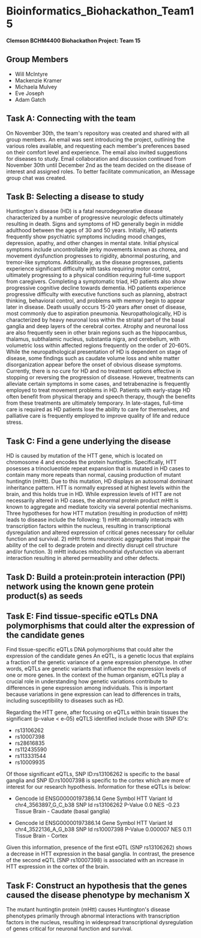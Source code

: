 # Bioinformatics_Biohackathon_Team15
**Clemson BCHM4400 Biohackathon Project: Team 15**

## Group Members
- Will McIntyre
- Mackenzie Kramer
- Michaela Mulvey
- Eve Joseph
- Adam Gatch

## Task A: Connecting with the team
On November 30th, the team's repository was created and shared with all group members. An email was sent introducing the project, outlining the various roles available, and requesting each member's preferences based on their comfort level and experience. The email also invited suggestions for diseases to study. Email collaboration and discussion continued from November 30th until December 2nd as the team decided on the disease of interest and assigned roles. To better facilitate communication, an iMessage group chat was created.

## Task B: Selecting a disease to study
Huntington's disease (HD) is a fatal neurodegenerative disease characterized by a number of progressive neurologic defects ultimately resulting in death. Signs and symptoms of HD generally begin in middle adulthood between the ages of 30 and 50 years. Initially, HD patients frequently show psychiatric symptoms including mood changes, depression, apathy, and other changes in mental state. Initial physical symptoms include uncontrollable jerky movements known as chorea, and movement dysfunction progresses to rigidity, abnormal posturing, and tremor-like symptoms. Additionally, as the disease progresses, patients experience significant difficulty with tasks requiring motor control, ultimately progressing to a physical condition requiring full-time support from caregivers. Completing a symptomatic triad, HD patients also show progressive cognitive decline towards dementia. HD patients experience progressive difficulty with executive functions such as planning, abstract thinking, behavioral control, and problems with memory begin to appear later in disease. Death usually occurs 15-20 years after onset of disease, most commonly due to aspiration pneumonia. Neuropathologically, HD is characterized by heavy neuronal loss within the striatal part of the basal ganglia and deep layers of the cerebral cortex. Atrophy and neuronal loss are also frequently seen in other brain regions such as the hippocambus, thalamus, subthalamic nucleus, substantia nigra, and cerebellum, with volumetric loss within affected regions frequently on the order of 20-60%. While the neuropathological presentation of HD is dependent on stage of disease, some findings such as caudate volume loss and white matter disorganization appear before the onset of obvious disease symptoms. Currently, there is no cure for HD and no treatment options effective in stopping or reversing the progression of dissease. However, treatments can alleviate certain symptoms in some cases, and tetrabenazine is frequently employed to treat movement problems in HD. Patients with early-stage HD often benefit from physical therapy and speech therapy, though the benefits from these treatments are ultimately temporary. In late-stages, full-time care is required as HD patients lose the ability to care for themselves, and palliative care is frequently employed to improve quality of life and reduce stress. 

## Task C: Find a gene underlying the disease
HD is caused by mutation of the HTT gene, which is located on chromosome 4 and encodes the protein huntingtin. Specifically, HTT posesses a trinoclueotide repeat expansion that is mutated in HD cases to contain many more repeats than normal, causing production of mutant huntingtin (mHtt). Due to this mutation, HD displays an autosomal dominant inheritance pattern. HTT is normally expressed at highest levels within the brain, and this holds true in HD. While expression levels of HTT are not necessarily altered in HD cases, the abnormal protein product mHtt is known to aggregate and mediate toxicity via several potential mechanisms. Three hypotheses for how HTT mutation (resulting in production of mHtt) leads to disease include the following: 1) mHtt abnormally interacts with transcription factors within the nucleus, resulting in transcriptional dysregulation and altered expression of critical genes necessary for cellular function and survival. 2) mHtt forms neurotoxic aggregates that impair the ability of the cell to degrade protein and directly disrupt cell structure and/or function. 3) mHtt induces mitochondrial dysfunction via aberrant interaction resulting in altered permeability and other defects.

## Task D: Build a protein:protein interaction (PPI) network using the known gene protein product(s) as seeds

## Task E: Find tissue-specific eQTLs DNA polymorphisms that could alter the expression of the candidate genes
Find tissue-specific eQTLs DNA polymorphisms that could alter the expression of the candidate genes
An eQTL, is a genetic locus that explains a fraction of the genetic variance of a gene expression phenotype. In other words, eQTLs are genetic variants that influence the expression levels of one or more genes. In the context of the human organism, eQTLs play a crucial role in understanding how genetic variations contribute to differences in gene expression among individuals. This is important because variations in gene expression can lead to differences in traits, including susceptibility to diseases such as HD.

Regarding the HTT gene, after focusing on eQTLs within brain tissues the significant (p-value < e-05) eQTLS identified include those with SNP ID's:
* rs13106262
* rs10007398
* rs28616835
* rs112435590
* rs113331544
* rs10009935

Of those significant eQTLs, SNP ID:rs13106262 is specific to the basal ganglia and SNP ID:rs10007398 is specific to the cortex which are more of interest for our research hypothesis. Information for these eQTLs is below:
* Gencode Id                  ENSG00000197386.14
Gene Symbol                                HTT
Variant Id                chr4_3563897_G_C_b38
SNP Id                              rs13106262
P-Value                                    0.0
NES                                      -0.23
Tissue         Brain - Caudate (basal ganglia)

* Gencode Id       ENSG00000197386.14
Gene Symbol                     HTT
Variant Id     chr4_3522136_A_G_b38
SNP Id                   rs10007398
P-Value                    0.000007
NES                            0.11
Tissue               Brain - Cortex

Given this information, presence of the first eQTL (SNP rs13106262) shows a decrease in HTT expression in the basal ganglia. In contrast, the presence of the second eQTL (SNP rs10007398) is associated with an increase in HTT expression in the cortex of the brain. 

## Task F: Construct an hypothesis that the genes caused the disease phenotype by mechanism X
The mutant huntingtin protein (mHtt) causes Huntington's disease phenotypes primarily through abnormal interactions with transcription factors in the nucleus, resulting in widespread transcriptional dysregulation of genes critical for neuronal function and survival.
